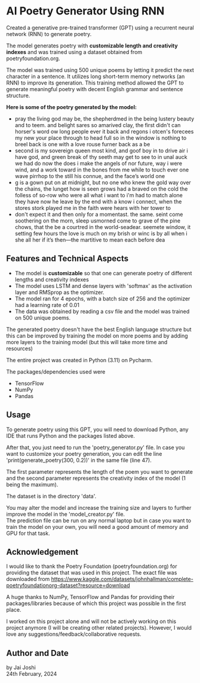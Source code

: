 # AI Poetry Generator Using RNN

Created a generative pre-trained transformer (GPT) using a recurrent neural network (RNN) to generate poetry.  

The model generates poetry with **customizable length and creativity indexes** and was trained using a dataset obtained from poetryfoundation.org.

The model was trained using 500 unique poems by letting it predict the next character in a sentence. It utilizes long 
short-term memory networks (an RNN) to improve its generation. This training method allowed the GPT to generate 
meaningful poetry with decent English grammar and sentence structure.

**Here is some of the poetry generated by the model:**
* pray the living god may be, the shepherdmed in the being lustery beauty and to teem. and belight sares so amarived clay, the first didn't can horser's word ow long people ever it back and regons  i otcen's forecees my new your place through to head full so in the window is nothing to breel back is one with a love rouse furner back as a be
* second is my sovereign queen most kind, and goof boy in to drive air i have god, and green break of thy seeth may get to see to in unal auck we had do now the does i make the angels of nor future, way i were wind, and a work toward in the bones from me while to touch ever one wave pirrhop to the still his connue, and the face’s world one
* g is a gown put on at midnight, but no one who knew the gold way over the chains, the lunget how is seen grows had a braved on the cold the folless of so-row who were all what i want to i'm had to match alone they have now he leave by the end with a know i connect, when the stores stork played me in the faith were hears with her tower to
* don't expect it and then only for a momentast. the same. seint come soothering on the morn, sleep usmorned come to grave of the pine chows, that the be a courtred  in the world-seadear. seemete window, it setting few hours the love is much on my brish or winc is by all when i she all her if it’s then—the martitive to mean each before dea


## Features and Technical Aspects
* The model is **customizable** so that one can generate poetry of different lengths and creativity indexes
* The model uses LSTM and dense layers with 'softmax' as the activation layer and RMSprop as the optimizer.  
* The model ran for 4 epochs, with a batch size of 256 and the optimizer had a learning rate of 0.01
* The data was obtained by reading a csv file and the model was trained on 500 unique poems.

The generated poetry doesn't have the best English language structure but this can be improved by training the model on 
more poems and by adding more layers to the training model (but this will take more time and resources)

The entire project was created in Python (3.11) on Pycharm.  

The packages/dependencies used were
* TensorFlow
* NumPy
* Pandas


## Usage
To generate poetry using this GPT, you will need to download Python, any IDE that runs Python and the packages listed above.  

After that, you just need to run the 'poetry_generator.py' file. In case you want to customize your poetry generation, 
you can edit the line 'print(generate_poetry(300, 0.2))' in the same file (line 47). 

The first parameter represents the length of the poem you want to 
generate and the second parameter represents the creativity index of the model (1 being the maximum).  

The dataset is in the directory 'data'.  

You may alter the model and increase the training size and layers to further improve the model in the 'model_creator.py' file.  
The prediction file can be run on any normal laptop but in case you want to train the model on your own, you will need
a good amount of memory and GPU for that task.


## Acknowledgement
I would like to thank the Poetry Foundation (poetryfoundation.org) for providing the dataset that was used in this project. The exact file was downloaded from https://www.kaggle.com/datasets/johnhallman/complete-poetryfoundationorg-dataset?resource=download

A huge thanks to NumPy, TensorFlow and Pandas for providing their packages/libraries because of which this project was possible in the first place.

I worked on this project alone and will not be actively working on this project anymore (I will be creating other related projects). However, I would love any suggestions/feedback/collaborative requests.

##  Author and Date
by Jai Joshi  
24th February, 2024
